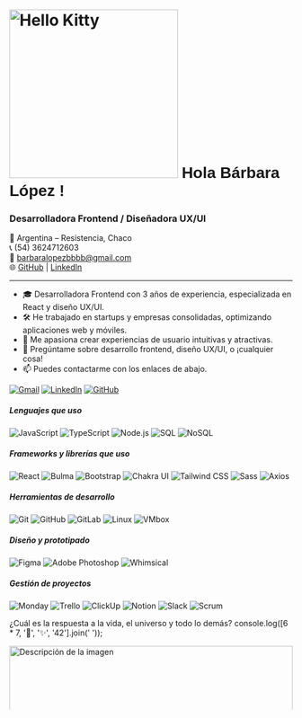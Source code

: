 # <img src="https://i.pinimg.com/originals/c5/24/8e/c5248ed334ed6965c2167910024da02d.gif" alt="Hello Kitty" width="300" height="300"/> <span style="font-family: 'Comic Sans MS', cursive, sans-serif;">Hola Bárbara López !</span>  
### Desarrolladora Frontend / Diseñadora UX/UI  
📍 Argentina – Resistencia, Chaco  
📞 (54) 3624712603  
📧 barbaralopezbbbb@gmail.com  
🌐 [GitHub](https://github.com/barbaraglopez) | [LinkedIn](https://www.linkedin.com/in/barbara-lopez-it/)

---

- 🎓 Desarrolladora Frontend con 3 años de experiencia, especializada en React y diseño UX/UI.  
- 🛠️ He trabajado en startups y empresas consolidadas, optimizando aplicaciones web y móviles.  
- 🚀 Me apasiona crear experiencias de usuario intuitivas y atractivas.  
- :speech_balloon: Pregúntame sobre desarrollo frontend, diseño UX/UI, o ¡cualquier cosa!  
- :mailbox: Puedes contactarme con los enlaces de abajo.

[![Gmail](https://img.shields.io/badge/-GMAIL-D14836?style=for-the-badge&logo=gmail&logoColor=white)](mailto:barbaralopezbbbb@gmail.com)
[![LinkedIn](https://img.shields.io/badge/-LINKEDIN-0077B5?style=for-the-badge&logo=linkedin&logoColor=white)](https://www.linkedin.com/in/barbara-lopez-it/)
[![GitHub](https://img.shields.io/badge/-GITHUB-181717?style=for-the-badge&logo=github&logoColor=white)](https://github.com/barbaraglopez)

##### Lenguajes que uso

![JavaScript](https://img.shields.io/badge/-JavaScript-000000?style=flat&logo=javascript)
![TypeScript](https://img.shields.io/badge/-TypeScript-000000?style=flat&logo=typescript)
![Node.js](https://img.shields.io/badge/-Node.js-000000?style=flat&logo=node.js)
![SQL](https://img.shields.io/badge/-SQL-000000?style=flat&logo=postgresql)
![NoSQL](https://img.shields.io/badge/-NoSQL-000000?style=flat&logo=mongodb)

##### Frameworks y librerías que uso

![React](https://img.shields.io/badge/-React-000000?style=flat&logo=react)
![Bulma](https://img.shields.io/badge/-Bulma-000000?style=flat&logo=bulma)
![Bootstrap](https://img.shields.io/badge/-Bootstrap-000000?style=flat&logo=bootstrap)
![Chakra UI](https://img.shields.io/badge/-Chakra%20UI-000000?style=flat&logo=chakraui)
![Tailwind CSS](https://img.shields.io/badge/-Tailwind%20CSS-000000?style=flat&logo=tailwind-css)
![Sass](https://img.shields.io/badge/-Sass-000000?style=flat&logo=sass)
![Axios](https://img.shields.io/badge/-Axios-000000?style=flat&logo=axios)

##### Herramientas de desarrollo

![Git](https://img.shields.io/badge/-Git-000000?style=flat&logo=git)
![GitHub](https://img.shields.io/badge/-GitHub-000000?style=flat&logo=github)
![GitLab](https://img.shields.io/badge/-GitLab-000000?style=flat&logo=gitlab)
![Linux](https://img.shields.io/badge/-Linux-000000?style=flat&logo=linux)
![VMbox](https://img.shields.io/badge/-VMbox-000000?style=flat&logo=virtualbox)

##### Diseño y prototipado

![Figma](https://img.shields.io/badge/-Figma-000000?style=flat&logo=figma)
![Adobe Photoshop](https://img.shields.io/badge/-Adobe%20Photoshop-000000?style=flat&logo=adobe-photoshop)
![Whimsical](https://img.shields.io/badge/-Whimsical-000000?style=flat&logo=whimsical)

##### Gestión de proyectos

![Monday](https://img.shields.io/badge/-Monday-000000?style=flat&logo=monday)
![Trello](https://img.shields.io/badge/-Trello-000000?style=flat&logo=trello)
![ClickUp](https://img.shields.io/badge/-ClickUp-000000?style=flat&logo=clickup)
![Notion](https://img.shields.io/badge/-Notion-000000?style=flat&logo=notion)
![Slack](https://img.shields.io/badge/-Slack-000000?style=flat&logo=slack)
![Scrum](https://img.shields.io/badge/-Scrum-000000?style=flat&logo=scrum)


¿Cuál es la respuesta a la vida, el universo y todo lo demás?
console.log([6 * 7, '🤔', '✨', '42'].join(' '));

<img src="https://img.freepik.com/vector-gratis/patron-corazon-amor-romantico-valentines-papel-embalaje-impresion_1017-49811.jpg" alt="Descripción de la imagen" width="100%" height="150" style="max-height: 3cm;"/>


